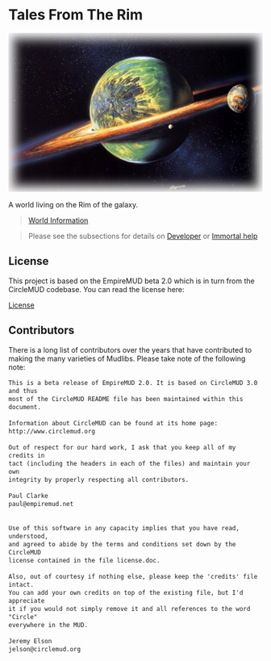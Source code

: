 # Tales From The Rim  

![Green Planet](greenplanet.png ':size=800')

A world living on the Rim of the galaxy.

> [World Information](/world/README)

> Please see the subsections for details on [Developer](/developer/README) or [Immortal help](/building/README)

## License

This project is based on the EmpireMUD beta 2.0 which is in turn from the CircleMUD codebase. You can read the license here:  

[License](https://github.com/h3lls/TalesFromTheRim/blob/master/doc/license.doc)  

## Contributors

There is a long list of contributors over the years that have contributed to making the many varieties of Mudlibs. Please take note of the following note:
```
This is a beta release of EmpireMUD 2.0. It is based on CircleMUD 3.0 and thus
most of the CircleMUD README file has been maintained within this document.

Information about CircleMUD can be found at its home page:
http://www.circlemud.org

Out of respect for our hard work, I ask that you keep all of my credits in
tact (including the headers in each of the files) and maintain your own
integrity by properly respecting all contributors.

Paul Clarke
paul@empiremud.net


Use of this software in any capacity implies that you have read, understood,
and agreed to abide by the terms and conditions set down by the CircleMUD
license contained in the file license.doc.

Also, out of courtesy if nothing else, please keep the 'credits' file intact.
You can add your own credits on top of the existing file, but I'd appreciate
it if you would not simply remove it and all references to the word "Circle"
everywhere in the MUD.

Jeremy Elson
jelson@circlemud.org
```

